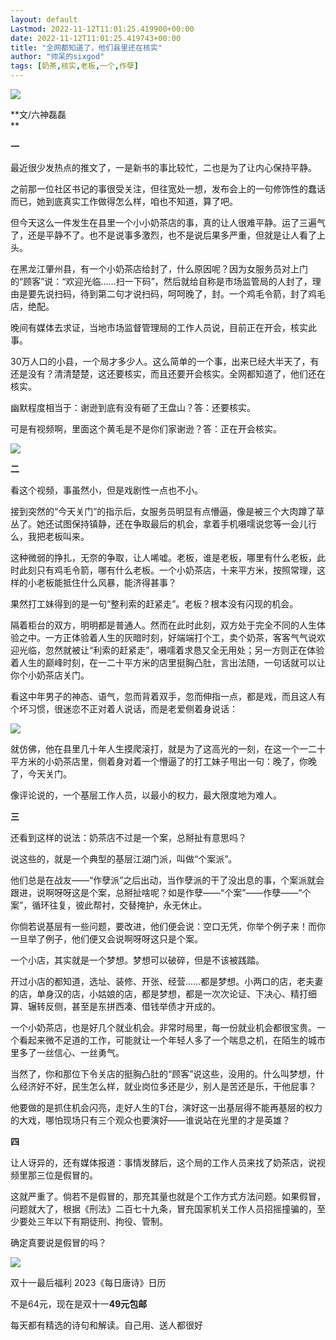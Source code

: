 ```yaml
---
layout: default
Lastmod: 2022-11-12T11:01:25.419900+00:00
date: 2022-11-12T11:01:25.419743+00:00
title: "​全网都知道了，他们县里还在核实"
author: "帅呆的sixgod"
tags: [奶茶,核实,老板,一个,作孽]
---
```


![](https://images.weserv.nl/?url=https%3A//mmbiz.qpic.cn/mmbiz_png/EC7unEiaL8xqf7u0b7RyoYwEZ6H0xR7de3ragTBHiaKiaxJHjLSYtDpReEjChiaQyDk3VTDqUDXwp0TicrqOErejE7A/640%3Fwx_fmt%3Dpng)

**文/六神磊磊  
**

**一**

最近很少发热点的推文了，一是新书的事比较忙，二也是为了让内心保持平静。

之前那一位社区书记的事很受关注，但往宽处一想，发布会上的一句修饰性的蠢话而已，她到底真实工作做得怎么样，咱也不知道，算了吧。

但今天这么一件发生在县里一个小小奶茶店的事，真的让人很难平静。运了三遍气了，还是平静不了。也不是说事多激烈，也不是说后果多严重，但就是让人看了上头。

在黑龙江肇州县，有一个小奶茶店给封了，什么原因呢？因为女服务员对上门的“顾客”说：“欢迎光临……扫一下码”，然后就给自称是市场监管局的人封了，理由是要先说扫码，待到第二句才说扫码，呵呵晚了，封。一个鸡毛令箭，封了鸡毛店，绝配。

晚间有媒体去求证，当地市场监督管理局的工作人员说，目前正在开会，核实此事。

30万人口的小县，一个局才多少人。这么简单的一个事，出来已经大半天了，有还是没有？清清楚楚，这还要核实，而且还要开会核实。全网都知道了，他们还在核实。

幽默程度相当于：谢逊到底有没有砸了王盘山？答：还要核实。

可是有视频啊，里面这个黄毛是不是你们家谢逊？答：正在开会核实。

![](https://images.weserv.nl/?url=https%3A//mmbiz.qpic.cn/mmbiz_jpg/EC7unEiaL8xqf7u0b7RyoYwEZ6H0xR7deL1RIhDghKdtt7f7LhialusBLHDcbelQa0QnMQdhb1libTicPVM55qYaPg/640%3Fwx_fmt%3Djpeg)

**二**

看这个视频，事虽然小，但是戏剧性一点也不小。

接到突然的“今天关门”的指示后，女服务员明显有点懵逼，像是被三个大肉蹲了草丛了。她还试图保持镇静，还在争取最后的机会，拿着手机嗫嚅说您等一会儿行么，我把老板叫来。

这种微弱的挣扎，无奈的争取，让人唏嘘。老板，谁是老板，哪里有什么老板，此时此刻只有鸡毛令箭，哪有什么老板。一个小奶茶店，十来平方米，按照常理，这样的小老板能抵住什么风暴，能济得甚事？

果然打工妹得到的是一句“整利索的赶紧走”。老板？根本没有闪现的机会。

隔着柜台的双方，明明都是普通人。然而在此时此刻，双方处于完全不同的人生体验之中。一方正体验着人生的灰暗时刻，好端端打个工，卖个奶茶，客客气气说欢迎光临，忽然就被让“利索的赶紧走”，嗫嚅着求恳又全无用处；另一方则正在体验着人生的巅峰时刻，在一二十平方米的店里挺胸凸肚，言出法随，一句话就可以让你个小奶茶店关门。

看这中年男子的神态、语气，忽而背着双手，忽而伸指一点，都是戏，而且这人有个坏习惯，很迷恋不正对着人说话，而是老爱侧着身说话：

![](https://images.weserv.nl/?url=https%3A//mmbiz.qpic.cn/mmbiz_png/EC7unEiaL8xqf7u0b7RyoYwEZ6H0xR7deWoW5syRmoUJBnfWSR3G7z06lII0HXlxVNP6mH4ibmNl1luibmV7KRzbg/640%3Fwx_fmt%3Dpng)

就仿佛，他在县里几十年人生摸爬滚打，就是为了这高光的一刻，在这一个一二十平方米的小奶茶店里，侧着身对着一个懵逼了的打工妹子甩出一句：晚了，你晚了，今天关门。

像评论说的，一个基层工作人员，以最小的权力，最大限度地为难人。

**三**

还看到这样的说法：奶茶店不过是一个案，总掰扯有意思吗？

说这些的，就是一个典型的基层江湖门派，叫做“个案派”。

他们总是在战友——“作孽派”之后出动，当作孽派的干了没出息的事，个案派就会跟进，说啊呀呀这是个案，总掰扯啥呢？如是作孽——“个案”——作孽——“个案”，循环往复，彼此帮衬，交替掩护，永无休止。

你倘若说基层有一些问题，要改进，他们便会说：空口无凭，你举个例子来！而你一旦举了例子，他们便又会说啊呀呀这只是个案。

一个小店，其实就是一个梦想。梦想可以破碎，但是不该被践踏。

开过小店的都知道，选址、装修、开张、经营……都是梦想。小两口的店，老夫妻的店，单身汉的店，小姑娘的店，都是梦想，都是一次次论证、下决心、精打细算、辗转反侧，甚至是东拼西凑、借钱举债才开成的。

一个小奶茶店，也是好几个就业机会。非常时局里，每一份就业机会都很宝贵。一个看起来微不足道的工作，可能就让一个年轻人多了一个喘息之机，在陌生的城市里多了一丝信心、一丝勇气。

当然了，你和那位下令关店的挺胸凸肚的“顾客”说这些，没用的。什么叫梦想，什么经济好不好，民生怎么样，就业岗位多还是少，别人是苦还是乐，干他屁事？

他要做的是抓住机会闪亮，走好人生的T台，演好这一出基层得不能再基层的权力的大戏，哪怕现场只有三个观众也要演好——谁说站在光里的才是英雄？

**四**

让人讶异的，还有媒体报道：事情发酵后，这个局的工作人员来找了奶茶店，说视频里那三位是假冒的。

这就严重了。倘若不是假冒的，那充其量也就是个工作方式方法问题。如果假冒，问题就大了，根据《刑法》二百七十九条，冒充国家机关工作人员招摇撞骗的，至少要处三年以下有期徒刑、拘役、管制。

确定真要说是假冒的吗？

![](https://images.weserv.nl/?url=https%3A//mmbiz.qpic.cn/mmbiz_jpg/EC7unEiaL8xqf7u0b7RyoYwEZ6H0xR7devBmqhjPFzBWDOGMibdQkwPI3OsMgZxrbFE5TDsoMJWfhO70APXn801w/640%3Fwx_fmt%3Djpeg)

双十一最后福利 2023《每日唐诗》日历

不是64元，现在是双十一**49元包邮**

每天都有精选的诗句和解读。自己用、送人都很好

